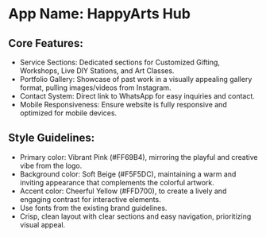 # **App Name**: HappyArts Hub

## Core Features:

- Service Sections: Dedicated sections for Customized Gifting, Workshops, Live DIY Stations, and Art Classes.
- Portfolio Gallery: Showcase of past work in a visually appealing gallery format, pulling images/videos from Instagram.
- Contact System: Direct link to WhatsApp for easy inquiries and contact.
- Mobile Responsiveness: Ensure website is fully responsive and optimized for mobile devices.

## Style Guidelines:

- Primary color: Vibrant Pink (#FF69B4), mirroring the playful and creative vibe from the logo.
- Background color: Soft Beige (#F5F5DC), maintaining a warm and inviting appearance that complements the colorful artwork.
- Accent color: Cheerful Yellow (#FFD700), to create a lively and engaging contrast for interactive elements.
- Use fonts from the existing brand guidelines.
- Crisp, clean layout with clear sections and easy navigation, prioritizing visual appeal.